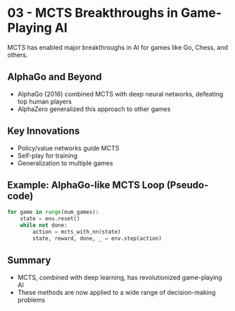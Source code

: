 # 03 - MCTS Breakthroughs in Game-Playing AI

MCTS has enabled major breakthroughs in AI for games like Go, Chess, and others.

## AlphaGo and Beyond
- AlphaGo (2016) combined MCTS with deep neural networks, defeating top human players
- AlphaZero generalized this approach to other games

## Key Innovations
- Policy/value networks guide MCTS
- Self-play for training
- Generalization to multiple games

## Example: AlphaGo-like MCTS Loop (Pseudo-code)

```python
for game in range(num_games):
    state = env.reset()
    while not done:
        action = mcts_with_nn(state)
        state, reward, done, _ = env.step(action)
```

## Summary
- MCTS, combined with deep learning, has revolutionized game-playing AI
- These methods are now applied to a wide range of decision-making problems 